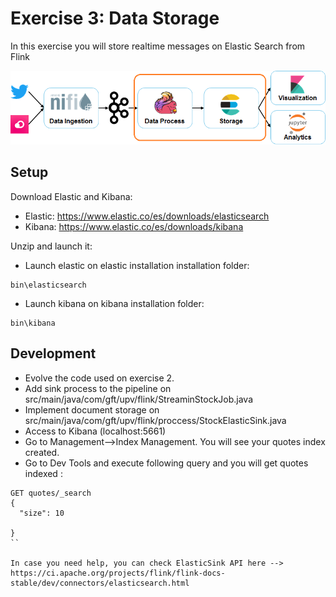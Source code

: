 # Exercise 3: Data Storage

In this exercise you will store realtime messages on Elastic Search from Flink

![Exercise architecture](../img/architecture_exercise3.png)

## Setup

Download Elastic and Kibana:

* Elastic: https://www.elastic.co/es/downloads/elasticsearch
* Kibana: https://www.elastic.co/es/downloads/kibana

Unzip and launch it:

* Launch elastic on elastic installation installation folder:
```
bin\elasticsearch
```

* Launch kibana on kibana installation folder:
```
bin\kibana
```

## Development

* Evolve the code used on exercise 2. 
* Add sink process to the pipeline on src/main/java/com/gft/upv/flink/StreaminStockJob.java
* Implement document storage on src/main/java/com/gft/upv/flink/proccess/StockElasticSink.java
* Access to  Kibana (localhost:5661)
* Go to Management-->Index Management. You will see your quotes index created. 
* Go to Dev Tools and execute following query and  you will get quotes indexed :
````
GET quotes/_search
{
  "size": 10 
  
}
``

In case you need help, you can check ElasticSink API here --> https://ci.apache.org/projects/flink/flink-docs-stable/dev/connectors/elasticsearch.html
